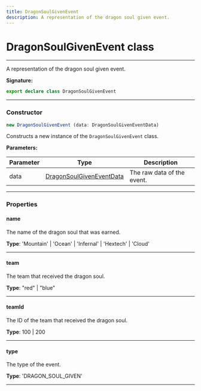 ```yaml
---
title: DragonSoulGivenEvent
description: A representation of the dragon soul given event.
---
```


# DragonSoulGivenEvent class

---

A representation of the dragon soul given event.

**Signature:**

```ts
export declare class DragonSoulGivenEvent 
```

---

### Constructor

```ts
new DragonSoulGivenEvent (data: DragonSoulGivenEventData)
```

Constructs a new instance of the `DragonSoulGivenEvent` class.

**Parameters:**

| Parameter | Type | Description |
| --------- | ---- | ----------- |
| data | [DragonSoulGivenEventData](/api/dragonsoulgiveneventdata) | The raw data of the event. |
---

### Properties

#### name

The name of the dragon soul that was earned.



**Type**: 'Mountain' \| 'Ocean' \| 'Infernal' \| 'Hextech' \| 'Cloud'

---

#### team

The team that received the dragon soul.



**Type**: "red" \| "blue"

---

#### teamId

The ID of the team that received the dragon soul.



**Type**: 100 \| 200

---

#### type

The type of the event.



**Type**: 'DRAGON_SOUL_GIVEN'

---

